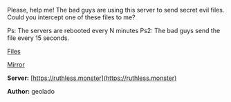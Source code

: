 Please, help me! The bad guys are using this server to send secret evil files.
Could you intercept one of these files to me?

Ps: The servers are rebooted every N minutes
Ps2: The bad guys send the file every 15 seconds.

[Files](https://static.pwn2win.party/ruthless_monster_89991083830b34941b37975d5181b27b9dc1b45989b31380af5e4ab0f10a9a49.tar.gz)

[Mirror](https://drive.google.com/file/d/1Au41CHVN8GVI4dR0b5MJFJAv6jZRJo0j/view?usp=drivesdk)


**Server:** [https://ruthless.monster](https://ruthless.monster)

**Author:** geolado
